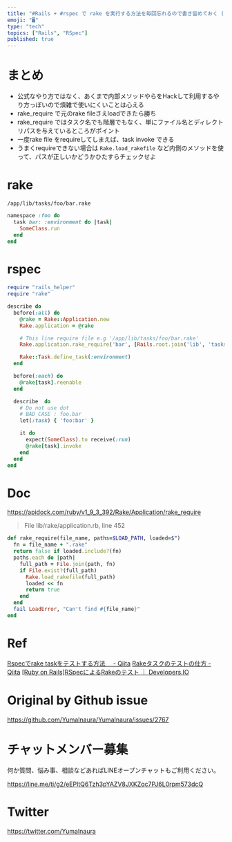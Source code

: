 ```yaml
---
title: "#Rails + #rspec で rake を実行する方法を毎回忘れるので書き留めておく ( LoadError: Can't find "
emoji: "🖥"
type: "tech"
topics: ["Rails", "RSpec"]
published: true
---
```


# まとめ

- 公式なやり方ではなく、あくまで内部メソッドやらをHackして利用するやり方っぽいので煩雑で使いにくいことは心える
- rake_require で元のrake fileさえloadできたら勝ち
- rake_require ではタスク名でも階層でもなく、単にファイル名とディレクトリパスを与えているところがポイント
- 一度rake file をrequireしてしまえば、task invoke できる
- うまくrequireできない場合は `Rake.load_rakefile` など内側のメソッドを使って、パスが正しいかどうかひたすらチェックせよ

# rake

`/app/lib/tasks/foo/bar.rake`

```rb
namespace :foo do
  task bar: :environment do |task|
    SomeClass.run
  end
end
```

# rspec


```rb
require "rails_helper"
require "rake"

describe do
  before(:all) do
    @rake = Rake::Application.new
    Rake.application = @rake

    # This line require file e.g '/app/lib/tasks/foo/bar.rake'
    Rake.application.rake_require('bar', [Rails.root.join('lib', 'tasks', 'foo')])

    Rake::Task.define_task(:environment)
  end

  before(:each) do
    @rake[task].reenable
  end

  describe  do
    # Do not use dot
    # BAD CASE : foo.bar 
    let(:task) { 'foo:bar' }

    it do
      expect(SomeClass).to receive(:run)
      @rake[task].invoke
    end
  end
end
```

# Doc


https://apidock.com/ruby/v1_9_3_392/Rake/Application/rake_require

>File lib/rake/application.rb, line 452

```rb
def rake_require(file_name, paths=$LOAD_PATH, loaded=$")
  fn = file_name + ".rake"
  return false if loaded.include?(fn)
  paths.each do |path|
    full_path = File.join(path, fn)
    if File.exist?(full_path)
      Rake.load_rakefile(full_path)
      loaded << fn
      return true
    end
  end
  fail LoadError, "Can't find #{file_name}"
end
```

# Ref

[Rspecでrake taskをテストする方法　 - Qiita](https://qiita.com/geshi/items/4ea8e88a4e82c0934371)
[Rakeタスクのテストの仕方 - Qiita](https://qiita.com/kawakubox/items/26cf71a14bd5827175f6)
[[Ruby on Rails]RSpecによるRakeのテスト ｜ Developers.IO](https://dev.classmethod.jp/server-side/ruby-on-rails/ruby-on-rails_rspec_rake_test/)

# Original by Github issue

https://github.com/YumaInaura/YumaInaura/issues/2767








<!-- Update From Qiita API -->

# チャットメンバー募集


何か質問、悩み事、相談などあればLINEオープンチャットもご利用ください。

https://line.me/ti/g2/eEPltQ6Tzh3pYAZV8JXKZqc7PJ6L0rpm573dcQ





# Twitter


https://twitter.com/YumaInaura


<!-- Update From Qiita API -->


